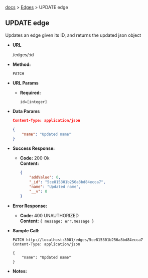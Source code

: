 [docs](../README.md#mullino-api) > [Edges](EDGES.md#edges) > UPDATE edge

**UPDATE edge**
----

  Updates an edge given its ID, and returns the updated json object

* **URL**

    /edges/:id

* **Method:**
  
    `PATCH`
  
*  **URL Params**

    * **Required:**
        
        `id=[integer]`

* **Data Params**

    ```json
    Content-Type: application/json

    {
        "name": "Updated name"
    }

    ```

* **Success Response:**
  
  * **Code:** 200 Ok <br />
    **Content:** 
    ```json
    {
        "addValue": 0,
        "_id": "5ce815301b256a3bd84ecca7",
        "name": "Updated name",
        "__v": 0
    }
    ```
 
* **Error Response:**

  * **Code:** 400 UNAUTHORIZED <br />
    **Content:** `{ message: err.message }`

* **Sample Call:**

    ```re
    PATCH http://localhost:3001/edges/5ce815301b256a3bd84ecca7
    Content-Type: application/json

    {
        "name": "Updated name"
    }
    ```

* **Notes:**
